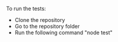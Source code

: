 To run the tests:

- Clone the repository
- Go to the repository folder
- Run the following command "node test"